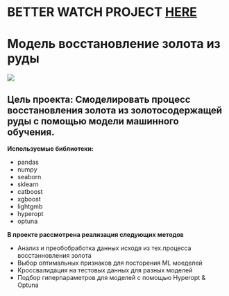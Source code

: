 # BETTER WATCH PROJECT [HERE](https://nbviewer.jupyter.org/github/ooohmygosha/DS_Projects_by_DurnikovG/blob/main/Gold_Recovery_Modeling/Gold_Recovery_ML_Modeling.ipynb)

# Модель восстановление золота из руды
![](https://s2.q4cdn.com/536453762/files/images/2021/KISLADAG_373A2776.jpg)
## Цель проекта: Смоделировать процесс восстановления золота из золотосодержащей руды с помощью модели машинного обучения.

**Используемые библиотеки:**
* pandas
* numpy
* seaborn
* sklearn
* catboost
* xgboost
* lightgmb
* hyperopt
* optuna

**В проекте рассмотрена реализация следующих методов**
* Анализ и преобобработка данных исходя из тех.процесса восстанновления золота
* Выбор оптимальных признаков для посторения ML моеделей
* Кроссвалидация на тестовых данных для разных моделей 
* Подбор гиперпараметров для моделей с помощью Hyperopt & Optuna
